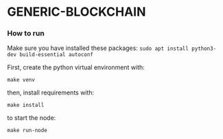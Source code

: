 # GENERIC-BLOCKCHAIN

### **How to run**

Make sure you have installed these packages:
`sudo apt install python3-dev build-essential autoconf`

First, create the python virtual environment with:

`make venv`

then, install requirements with:

`make install`

to start the node:

`make run-node`

